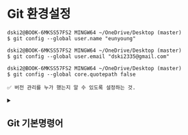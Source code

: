 # Git 환경설정
```
dski2@BOOK-6MKSS57FS2 MINGW64 ~/OneDrive/Desktop (master)
$ git config --global user.name "eunyoung"

dski2@BOOK-6MKSS57FS2 MINGW64 ~/OneDrive/Desktop (master)
$ git config --global user.email "dski2335@gmail.com"

dski2@BOOK-6MKSS57FS2 MINGW64 ~/OneDrive/Desktop (master)
$ git config --global core.quotepath false

✅ 버전 관리를 누가 했는지 알 수 있도록 설정하는 것.
```


<details>
<summary><h2>Git 기본명령어</h2></summary>
<div markdown="1">

## Git init(저장소 만들기)
1. ```sample```디렉토리 생성 후 이동
```
dski2@BOOK-6MKSS57FS2 MINGW64 ~ (master)
$ mkdir sample  // 디렉토리 생성

dski2@BOOK-6MKSS57FS2 MINGW64 ~ (master)
$ cd sample // 이동

dski2@BOOK-6MKSS57FS2 MINGW64 ~/sample (master)
$ pwd
/c/Users/dski2/sample
```
2. 파일 생성 후 글자 추가하여 저장소 만들기
```
사용 구문 : echo "문장" >> 파일 
✅ 파일에 글자 추가
dski2@BOOK-6MKSS57FS2 MINGW64 ~/sample (master)
$ echo "테스트1" >> test1

dski2@BOOK-6MKSS57FS2 MINGW64 ~/sample (master)
$ echo "테스트2" >> test2

✅ git 저장소 생성
dski2@BOOK-6MKSS57FS2 MINGW64 ~/sample (master)
$ git init
Initialized empty Git repository in C:/Users/dski2/sample/.git/

✅ 결과 
dski2@BOOK-6MKSS57FS2 MINGW64 ~/sample (master)
$ ls -al
total 18
drwxr-xr-x 1 dski2 197609  0 Dec  3 16:40 ./
drwxr-xr-x 1 dski2 197609  0 Dec  3 16:36 ../
drwxr-xr-x 1 dski2 197609  0 Dec  3 16:40 .git/    
-rw-r--r-- 1 dski2 197609 11 Dec  3 16:40 test1
-rw-r--r-- 1 dski2 197609 11 Dec  3 16:39 test2

💡 .git 디렉토리
→ 버전 관리할 때 여러가지 정보들이 생성되는데 .git 디렉토리에 저장된다.
즉, 버전 정보를 저장하는 디렉토리이다.
```

## Git status & add(현재 상태 확인 및 추적)

1. 디렉토리에 파일 생성
```
dski2@BOOK-6MKSS57FS2 MINGW64 ~/sample (master)
$ cat f1.txt
source : 1
```
![image](https://user-images.githubusercontent.com/103404357/205430753-e08bc821-02c3-4258-b5be-fc9de045af78.png)

2. 파일 내용 확인
```
dski2@BOOK-6MKSS57FS2 MINGW64 ~/sample (master)
$ cat f1.txt
source : 1

dski2@BOOK-6MKSS57FS2 MINGW64 ~/sample (master)
$ cat test1
테스트1
```

3. 추적 상태 확인
```
dski2@BOOK-6MKSS57FS2 MINGW64 ~/sample (master)
$ git status
On branch master

No commits yet

Untracked files:  → 추적되고 있지 않다! 즉, 버전 관리하고 있지 않다.
  (use "git add <file>..." to include in what will be committed)
        f1.txt
        test1
        test2

nothing added to commit but untracked files present (use "git add" to track)

```

4. ```add```를 통해 버전 관리 하라고 명령하기
```
✅ 버전 관리 명령 실행
dski2@BOOK-6MKSS57FS2 MINGW64 ~/sample (master)
$ git add f1.txt test1 test2 
warning: in the working copy of 'f1.txt', LF will be replaced by CRLF the next time Git touches it
warning: in the working copy of 'test1', LF will be replaced by CRLF the next time Git touches it
warning: in the working copy of 'test2', LF will be replaced by CRLF the next time Git touches it

✅ 버전 관리 실행
dski2@BOOK-6MKSS57FS2 MINGW64 ~/sample (master)
$ git status
On branch master

No commits yet

Changes to be committed:
  (use "git rm --cached <file>..." to unstage)
        new file:   f1.txt
        new file:   test1
        new file:   test2


💡 왜 add를 통해 버전 관리를 실행해야 하는가?
 → 프로젝트 진행시 임시 파일인 경우 버전 관리에서 배제하기 위해 관리하기 위한 파일이 무엇인지 명확하게 알려주기 위해서 사용해야한다.
```
## Git commit (현재 상태 저장, 버전 만들기)
버전이란? <br>
➡️ 의미있는 변화를 의미한다. 즉, 작업이 완성된 상태를 말한다. <br>
사용 구문 : git commit [-m <msg>] <br>

1. 수정없이 파일을 commit할 때
```
✅ commit 실행
이 파일이 왜 변경 되었는지에 대한 현재 버전의 정보를 적어야됨
1    → 버전1 이라는 정보
# Please enter the commit message for your changes. Lines starting
# with '#' will be ignored, and an empty message aborts the commit.
#
# On branch master
#
# Initial commit
#
# Changes to be committed:
#       new file:   f1.txt
#       new file:   test1
#       new file:   test2
#

✅ commit 완료
dski2@BOOK-6MKSS57FS2 MINGW64 ~/sample (master)
$ git commit
[master (root-commit) 6cbe8fe] 1
 3 files changed, 3 insertions(+)
 create mode 100644 f1.txt
 create mode 100644 test1
 create mode 100644 test2
 
✅ 버전이 잘 생성되었는지 확인
 dski2@BOOK-6MKSS57FS2 MINGW64 ~/sample (master)
$ git log
commit 6cbe8fe207615fb070fc429d5c61de3b98a458e6 (HEAD -> master)
Author: eunyoung <dski2335@gmail.com> → 누가 버전을 만들었는지
Date:   Sun Dec 4 02:40:57 2022 +0900 → 언제 버전을 만들었는지

    1     → 버전1
```

2. 수정한 후 commit할 때
```
✅ 파일 수정
dski2@BOOK-6MKSS57FS2 MINGW64 ~/sample (master)
$ vim test1

dski2@BOOK-6MKSS57FS2 MINGW64 ~/sample (master)
$ git status
On branch master
Changes not staged for commit:
  (use "git add <file>..." to update what will be committed)
  (use "git restore <file>..." to discard changes in working directory)
        modified:   test1    → 수정됐다고 뜸

✅ add를 통해 버전 관리하라고 재명령하기
왜? git에서 새로운 파일이 생긴 경우나 파일이 이미 버전 관리가 되어있는 파일이 수정되어 버전을 재생성 할 때도 해야하기 때문이다.
방대한 양을 commit해야할 때 선택적으로 파일을 커밋할 수 있다.
dski2@BOOK-6MKSS57FS2 MINGW64 ~/sample (master)
$ git add test1

✅ 수정한 파일 버전 관리 명령 후 commit
dski2@BOOK-6MKSS57FS2 MINGW64 ~/sample (master)
$ git commit -m "v2"

✅ 이력 확인
dski2@BOOK-6MKSS57FS2 MINGW64 ~/sample (master)
$ git log
commit 8b47153c2f281530ef239c278ad8dde800275ecb (HEAD -> master)
Author: eunyoung <dski2335@gmail.com>
Date:   Sun Dec 4 02:58:01 2022 +0900

    v2

commit 6cbe8fe207615fb070fc429d5c61de3b98a458e6
Author: eunyoung <dski2335@gmail.com>
Date:   Sun Dec 4 02:40:57 2022 +0900

    1
```
```
💡 팁! <br>
1. echo "[글자]" >> [파일]: 파일에 글자 추가
2. 
# -m : vi에서 별도의 메세지를 작성하지 않고 인라인 형식으로 바로 커밋 메세지를 작성하기 위한 옵션
# -a : 별도의 add 명령어를 사용하지 않고 수정된 파일에 대해 add를 수행하는 옵션
# -am : a 옵션과 m 옵션을 합쳐서 사용하는 방법

$ git commit -am [버전]
단, -a 옵션은 새로생성된 파일은 안먹힌다.
따라서 새로만든 파일을 커밋할 경우 git add를 따로 해줘야 한다.
```

## Git log & diff (변경 사항 확인하기)
### log
➡️ 커밋 내역을 확인해보고 싶을 때 사용하는 명령어이다. <br>
이를 이용해서 이전 단계로 되돌리거나 버전관리를 할 수 있다. <br>

| git log | 명령어 예시 설명 | 
----- | ----- |
| git log -p | 각 commit사이의 소스상의 차이점을 보고 싶을 때 |
| git log	| HEAD와 관련된 commit들이 자세하게 나옴 |
| git log --oneline	| 간단히 commit 해시와 제목만 보고 싶을 때 |
| git log --oneline --graph --decorate | HEAD와 관련된 commit들을 조금 더 자세히 보고 싶을 때 |
| git log --oneline --graph --all --decorate | 모든 branch들을 보고 싶을 때 사용하는 명령어 |
| git log --oneline -n7 |	내 branch의 최신 commit을 7개만 보고 싶을 때 사용 |

### diff
➡️ 커밋된 최근 버전과 작업 폴더의 수정 파일 사이의 차이를 출력할 때 사용하는 명령어이다. <br>
작업 트리에 있는 파일과 스테이지에 있는 파일을 비교하거나, 스테이지에 있는 파일과 저장소에 있는 최신 커밋을 비교해서 <br>
수정한 파일을 커밋하기 전에 최종적으로 검토할 수 있다.
```
# commit된 파일상태와 현재 수정중인 상태 비교
$ git diff
 
# commit된 파일상태와 add된 파일 상태 비교
$ git diff --staged
 
# commit간의 상태 비교하기 - commit hash 이용
$ git diff [비교할commit해쉬1] [비교할commit해쉬2]
$ git diff 048171 0c747d
 
# commit간의 상태 비교하기 - HEAD 이용
$ git diff HEAD HEAD^
# -- 가장 최근의 커밋과 그 전의 커밋을 비교한다
 
# branch간의 상태 비교하기 - HEAD 이용
$ git diff [비교할branch1] [비교할branch2]
$ git diff feature/test origin/master
# -- local의 feature/test브런치와 remote의 master branch 비교

✅ 실전
dski2@BOOK-6MKSS57FS2 MINGW64 ~/sample (master)
$ git diff
warning: in the working copy of 'test1', LF will be replaced by CRLF the next time Git touches it
diff --git a/test1 b/test1
index 6a51240..f8c1e5c 100644
--- a/test1
+++ b/test1
@@ -1,2 +1 @@
-테스트다시진행  // 수정 전
 orange         // 수정 후

```

## Git reset (이전 상태로 - 이력 제거)
➡️ 특정 커밋까지 이력을 초기화하는 명령어이다. <br>
바로 전, 또는 n번 전까지 작업했던 내용을 취소할 수 있다. <br>
이력이 지워지기 때문에 주의해야 한다. <br>
```
dski2@BOOK-6MKSS57FS2 MINGW64 ~/sample (master)
$ git log
commit 376ade1a85e811c82cbc9444a0ccc74d04a07423 (HEAD -> master)
Author: eunyoung <dski2335@gmail.com>
Date:   Sun Dec 4 04:44:28 2022 +0900

    v5

commit 7ba374004eb4216833e19b803bebff8234d54612
Author: eunyoung <dski2335@gmail.com>
Date:   Sun Dec 4 03:08:30 2022 +0900

    delete

commit 9dfeff433cc31a43c0b6eea6edc00fd158c7316d     → 커밋 아이디
Author: eunyoung <dski2335@gmail.com>
Date:   Sun Dec 4 03:06:41 2022 +0900

    v4

commit eb45826efa9389706217efbd5932c8b04e7c7f49
Author: eunyoung <dski2335@gmail.com>
Date:   Sun Dec 4 03:05:23 2022 +0900

    v3

commit 8b47153c2f281530ef239c278ad8dde800275ecb
Author: eunyoung <dski2335@gmail.com>
Date:   Sun Dec 4 02:58:01 2022 +0900

    v2

    
✅ v5와 delete를 삭제하고 v4로 돌아가고 싶은 경우 예) 9dfeff433cc31a43c0b6eea6edc00fd158c7316d
사용 구문 : git reset {v2 커밋 아이디} --hard
dski2@BOOK-6MKSS57FS2 MINGW64 ~/sample (master)
$ git reset 9dfeff433cc31a43c0b6eea6edc00fd158c7316d --hard

✅ v4버전이 최신인 것을 확인
dski2@BOOK-6MKSS57FS2 MINGW64 ~/sample (master)
$ git log
commit 9dfeff433cc31a43c0b6eea6edc00fd158c7316d (HEAD -> master)
Author: eunyoung <dski2335@gmail.com>
Date:   Sun Dec 4 03:06:41 2022 +0900

    v4

commit eb45826efa9389706217efbd5932c8b04e7c7f49
Author: eunyoung <dski2335@gmail.com>
Date:   Sun Dec 4 03:05:23 2022 +0900

    v3

commit 8b47153c2f281530ef239c278ad8dde800275ecb
Author: eunyoung <dski2335@gmail.com>
Date:   Sun Dec 4 02:58:01 2022 +0900

    v2
```

## Git revert (이전 상태로 - 이력 유지)
➡️ 특정 커밋을 취소하는 새로운 커밋을 만드는 명령어이다. <br>
일반적으로 특정 버전을 배포했는데 문제가 생기면 문제가 생긴 커밋을 revert한다. (빠른 조치/롤백) <br>
다시 원복한 상태로 작업을 이어서 하고 해당 문제를 수정하면 다시 커밋하는 방식을 사용합니다. <br>
```
사용 구문 git revert {v3 커밋 아이디}

✅ 수정해서 commit
dski2@BOOK-6MKSS57FS2 MINGW64 ~/sample (master)
$ echo revert_test >> test1

✅ 추적 상태 확인
dski2@BOOK-6MKSS57FS2 MINGW64 ~/sample (master)
$ git status
On branch master
Changes not staged for commit:
  (use "git add <file>..." to update what will be committed)
  (use "git restore <file>..." to discard changes in working directory)
        modified:   test1

no changes added to commit (use "git add" and/or "git commit -a")

✅ add와 commit 동시에 진행
dski2@BOOK-6MKSS57FS2 MINGW64 ~/sample (master)
$ git commit -am v5
warning: in the working copy of 'test1', LF will be replaced by CRLF the next time Git touches it
[master 27aa932] v5
 1 file changed, 1 insertion(+)

✅ v5의 버전이 저장된 것을 확인
dski2@BOOK-6MKSS57FS2 MINGW64 ~/sample (master)
$ git log
commit 27aa9321282fddf67c5b42522f9584d7aaa7b55d (HEAD -> master)
Author: eunyoung <dski2335@gmail.com>
Date:   Sun Dec 4 05:07:25 2022 +0900

    v5

✅ v5 버전 revert하기
dski2@BOOK-6MKSS57FS2 MINGW64 ~/sample (master)
$ git revert 27aa9321282fddf67c5b42522f9584d7aaa7b55d
[master b86a649] Revert "v5"
 1 file changed, 1 deletion(-)


✅ v5가 revert된 것 확인
dski2@BOOK-6MKSS57FS2 MINGW64 ~/sample (master)
$ git log
commit 27aa9321282fddf67c5b42522f9584d7aaa7b55d (HEAD -> master)
Author: eunyoung <dski2335@gmail.com>
Date:   Sun Dec 4 05:07:25 2022 +0900

    v5

commit 9dfeff433cc31a43c0b6eea6edc00fd158c7316d
Author: eunyoung <dski2335@gmail.com>
Date:   Sun Dec 4 03:06:41 2022 +0900

    v4

commit eb45826efa9389706217efbd5932c8b04e7c7f49
Author: eunyoung <dski2335@gmail.com>
Date:   Sun Dec 4 03:05:23 2022 +0900

    v3

commit 8b47153c2f281530ef239c278ad8dde800275ecb
Author: eunyoung <dski2335@gmail.com>
Date:   Sun Dec 4 02:58:01 2022 +0900

    v2
    
✅ v5 커밋 취소
dski2@BOOK-6MKSS57FS2 MINGW64 ~/sample (master)
$ git log
commit b86a64946cd5d159997adbcfd4545759cd27a4a1 (HEAD -> master)
Author: eunyoung <dski2335@gmail.com>
Date:   Sun Dec 4 05:09:49 2022 +0900

    Revert "v5"

    This reverts commit 27aa9321282fddf67c5b42522f9584d7aaa7b55d.

commit 27aa9321282fddf67c5b42522f9584d7aaa7b55d
Author: eunyoung <dski2335@gmail.com>
Date:   Sun Dec 4 05:07:25 2022 +0900

    v5

commit 9dfeff433cc31a43c0b6eea6edc00fd158c7316d
Author: eunyoung <dski2335@gmail.com>
Date:   Sun Dec 4 03:06:41 2022 +0900

    v4

commit eb45826efa9389706217efbd5932c8b04e7c7f49
Author: eunyoung <dski2335@gmail.com>
Date:   Sun Dec 4 03:05:23 2022 +0900

    v3

commit 8b47153c2f281530ef239c278ad8dde800275ecb
Author: eunyoung <dski2335@gmail.com>
Date:   Sun Dec 4 02:58:01 2022 +0900

    v2
```

</div>
</details>
